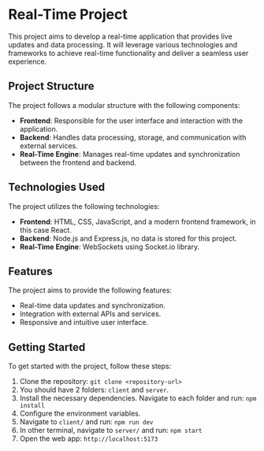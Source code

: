 # Real-Time Project

This project aims to develop a real-time application that provides live updates and data processing. It will leverage various technologies and frameworks to achieve real-time functionality and deliver a seamless user experience.

## Project Structure

The project follows a modular structure with the following components:

- **Frontend**: Responsible for the user interface and interaction with the application.
- **Backend**: Handles data processing, storage, and communication with external services.
- **Real-Time Engine**: Manages real-time updates and synchronization between the frontend and backend.

## Technologies Used

The project utilizes the following technologies:

- **Frontend**: HTML, CSS, JavaScript, and a modern frontend framework, in this case React.
- **Backend**: Node.js and Express.js, no data is stored for this project.
- **Real-Time Engine**: WebSockets using Socket.io library.

## Features

The project aims to provide the following features:

- Real-time data updates and synchronization.
- Integration with external APIs and services.
- Responsive and intuitive user interface.

## Getting Started

To get started with the project, follow these steps:

1. Clone the repository: `git clone <repository-url>`
2. You should have 2 folders: `client` and `server`.
3. Install the necessary dependencies. Navigate to each folder and run: `npm install`
4. Configure the environment variables.
5. Navigate to `client/` and run: `npm run dev`
6. In other terminal, navigate to `server/` and run: `npm start`
4. Open the web app: `http://localhost:5173`

